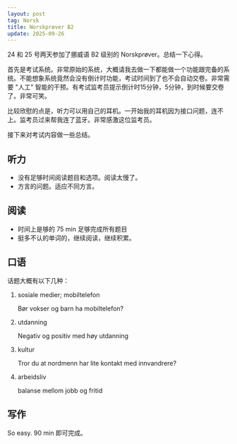 ```yaml
---
layout: post
tag: Norsk
title: Norskprøver B2
update: 2025-09-26
---
```


24 和 25 号两天参加了挪威语 B2 级别的 Norskprøver。总结一下心得。

首先是考试系统。非常原始的系统，大概请我去做一下都能做一个功能跟完备的系统。不能想象系统竟然会没有倒计时功能，考试时间到了也不会自动交卷。非常需要 "人工" 智能的干预。有考试监考员提示倒计时15分钟，5分钟，到时候要交卷了。非常可笑。

比较欣慰的点是，听力可以用自己的耳机。一开始我的耳机因为接口问题，连不上。监考员过来帮我连了蓝牙。非常感激这位监考员。

接下来对考试内容做一些总结。

## 听力

- 没有足够时间阅读题目和选项。阅读太慢了。
- 方言的问题。适应不同方言。

## 阅读

- 时间上是够的 75 min 足够完成所有题目
- 挺多不认的单词的，继续阅读，继续积累。

## 口语

话题大概有以下几种：

1. sosiale medier; mobiltelefon
   
   Bør vokser og barn ha mobiltelefon?
2. utdanning
   
   Negativ og positiv med høy utdanning
3. kultur
   
   Tror du at nordmenn har lite kontakt med innvandrere?
4. arbeidsliv
   
   balanse mellom jobb og fritid



## 写作

So easy. 90 min 即可完成。
